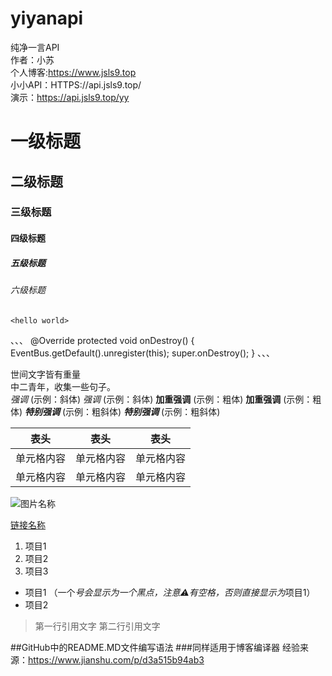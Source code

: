 # yiyanapi
纯净一言API  
作者：小苏  
个人博客:https://www.jsls9.top  
小小API：HTTPS://api.jsls9.top/  
演示：https://api.jsls9.top/yy  

# 一级标题 
## 二级标题 
### 三级标题 
#### 四级标题 
##### 五级标题 
###### 六级标题

`<hello world>` 

、、、
@Override
protected void onDestroy() {
    EventBus.getDefault().unregister(this);
    super.onDestroy();
}
、、、

世间文字皆有重量  
中二青年，收集一些句子。  
*强调*  (示例：斜体) 
_强调_  (示例：斜体) 
**加重强调**  (示例：粗体) 
__加重强调__ (示例：粗体) 
***特别强调*** (示例：粗斜体) 
___特别强调___  (示例：粗斜体) 

表头  | 表头  | 表头
---- | ----- | ------ 
单元格内容  | 单元格内容 | 单元格内容
单元格内容  | 单元格内容 | 单元格内容 

![图片名称](https://www.baidu.com/img/bd_logo1.png)

[链接名称](https://www.baidu.com/)   


1. 项目1 
2. 项目2 
3. 项目3 
  * 项目1 （一个*号会显示为一个黑点，注意⚠️有空格，否则直接显示为*项目1）
  * 项目2 
  
  > 第一行引用文字 
> 第二行引用文字 

##GitHub中的README.MD文件编写语法
###同样适用于博客编译器
经验来源：https://www.jianshu.com/p/d3a515b94ab3
